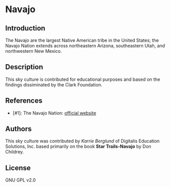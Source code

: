 # Navajo

## Introduction

The Navajo are the largest Native American tribe in the United States; the
Navajo Nation extends across northeastern Arizona, southeastern Utah, and
northwestern New Mexico.

## Description

This sky culture is contributed for educational purposes and based on the
findings dissiminated by the Clark Foundation.

## References

 - [#1]: The Navajo Nation: [official website](https://www.navajo-nsn.gov/)

## Authors

This sky culture was contributed by _Karrie Berglund_ of Digitalis Education
Solutions, Inc. based primarily on the book __Star Trails-Navajo__ by Don
Childrey.

## License

GNU GPL v2.0
